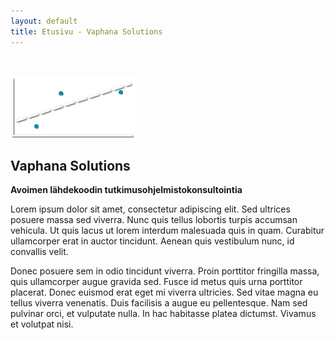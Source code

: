 ```yaml
---
layout: default
title: Etusivu - Vaphana Solutions
---
```


</br>


![](/images/vaphana200.png)

Vaphana Solutions
---------------------------

**Avoimen lähdekoodin tutkimusohjelmistokonsultointia**


Lorem ipsum dolor sit amet, consectetur adipiscing elit. Sed ultrices posuere massa sed viverra. Nunc quis tellus lobortis turpis accumsan vehicula. Ut quis lacus ut lorem interdum malesuada quis in quam. Curabitur ullamcorper erat in auctor tincidunt. Aenean quis vestibulum nunc, id convallis velit. 

Donec posuere sem in odio tincidunt viverra. Proin porttitor fringilla massa, quis ullamcorper augue gravida sed. Fusce id metus quis urna porttitor placerat. Donec euismod erat eget mi viverra ultricies. Sed vitae magna eu tellus viverra venenatis. Duis facilisis a augue eu pellentesque. Nam sed pulvinar orci, et vulputate nulla. In hac habitasse platea dictumst. Vivamus et volutpat nisi.

<!--
----

### Uutta blogissa

Blog RSS here: <a title="blog RSS" href="http://easterneurope.github.io/feed.xml">
                    <i class="fa fa-rss-square"></i></a>

<div id="posts">
    {% for post in site.posts offset: 0 limit: 3 %}
        <small style="color: #999;">{{ post.date | date: "%b %d, %Y" }}</small> 
        <a href="{{ post.url }}">{{ post.title }}</a>
        <br />
        {% if post.summary %}
            <small>{{ post.summary }}</small>
        {% endif %}
    {% endfor %}
    </div>
-->

